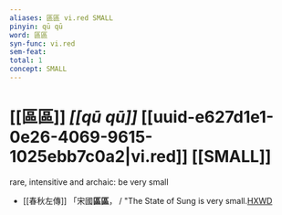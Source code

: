 ```yaml
---
aliases: 區區 vi.red SMALL
pinyin: qū qū
word: 區區
syn-func: vi.red
sem-feat: 
total: 1
concept: SMALL 
---
```

# [[區區]] *[[qū qū]]*  [[uuid-e627d1e1-0e26-4069-9615-1025ebb7c0a2|vi.red]] [[SMALL]]
rare, intensitive and archaic: be very small
 - [[春秋左傳]] 「宋國**區區**， / "The State of Sung is very small.[HXWD](https://hxwd.org/textview.html?location=KR1e0001_tls_009-394a.26)